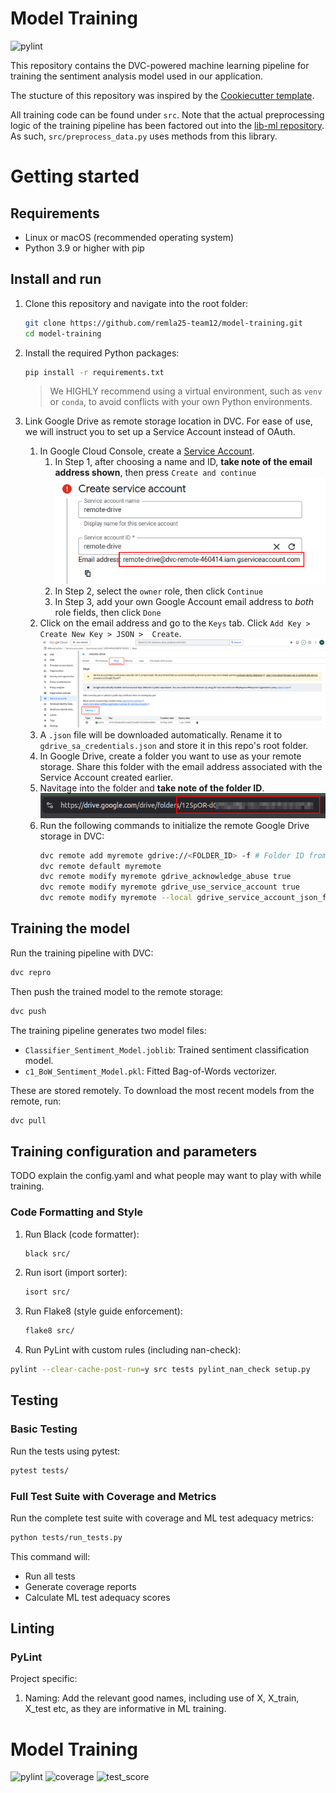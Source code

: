 # Model Training
![pylint](https://img.shields.io/badge/PyLint-9.11-yellow?logo=python&logoColor=white)

This repository contains the DVC-powered machine learning pipeline for training the sentiment analysis model used in our application. 

The stucture of this repository was inspired by the [Cookiecutter template](https://github.com/drivendataorg/cookiecutter-data-science/tree/master).  

All training code can be found under `src`. Note that the actual preprocessing logic of the training pipeline has been factored out into the [lib-ml repository](https://github.com/remla25-team12/lib-ml). As such, `src/preprocess_data.py` uses methods from this library.

# Getting started
## Requirements
- Linux or macOS (recommended operating system)
- Python 3.9 or higher with pip

## Install and run
1. Clone this repository and navigate into the root folder:
   ```bash
   git clone https://github.com/remla25-team12/model-training.git
   cd model-training
   ```

2. Install the required Python packages:
   ```bash
   pip install -r requirements.txt
   ```
   > We HIGHLY recommend using a virtual environment, such as `venv` or `conda`, to avoid conflicts with your own Python environments.

3. Link Google Drive as remote storage location in DVC. For ease of use, we will instruct you to set up a Service Account instead of OAuth.
   1. In Google Cloud Console, create a [Service Account](https://cloud.google.com/iam/docs/service-accounts-create#creating). 
      1. In Step 1, after choosing a name and ID, **take note of the email address shown**, then press `Create and continue`\
      ![alt text](imgs/sa_email.png)
      2. In Step 2, select the `owner` role, then click `Continue`
      3. In Step 3, add your own Google Account email address to _both_ role fields, then click `Done`
   2. Click on the email address and go to the `Keys` tab. Click `Add Key > Create New Key > JSON >  Create`. 
   ![Add key for service account](imgs/sa_key.png)
   3. A `.json` file will be downloaded automatically. Rename it to `gdrive_sa_credentials.json` and store it in this repo's root folder.
   4. In Google Drive, create a folder you want to use as your remote storage. 
Share this folder with the email address associated with the Service Account created earlier. 
   6. Navitage into the folder and **take note of the folder ID**.
   ![Google Drive folder ID](imgs/gdrive_folder_id.png)
   7. Run the following commands to initialize the remote Google Drive storage in DVC:
      ```bash
      dvc remote add myremote gdrive://<FOLDER_ID> -f # Folder ID from previous step
      dvc remote default myremote
      dvc remote modify myremote gdrive_acknowledge_abuse true
      dvc remote modify myremote gdrive_use_service_account true
      dvc remote modify myremote --local gdrive_service_account_json_file_path gdrive_sa_credentials.json # The Service Account key downloaded earlier
      ```

## Training the model
Run the training pipeline with DVC:
```bash
dvc repro
```

Then push the trained model to the remote storage:
```bash
dvc push
```

The training pipeline generates two model files:
- `Classifier_Sentiment_Model.joblib`: Trained sentiment classification model.
- `c1_BoW_Sentiment_Model.pkl`: Fitted Bag-of-Words vectorizer.

These are stored remotely. To download the most recent models from the remote, run:
```bash
dvc pull
```

## Training configuration and parameters
TODO explain the config.yaml and what people may want to play with while training.
   
### Code Formatting and Style
1. Run Black (code formatter):
   ```bash
   black src/
   ```

2. Run isort (import sorter):
   ```bash
   isort src/
   ```

3. Run Flake8 (style guide enforcement):
   ```bash
   flake8 src/
   ```

4. Run PyLint with custom rules (including nan-check):
```bash
pylint --clear-cache-post-run=y src tests pylint_nan_check setup.py
```
## Testing
### Basic Testing
Run the tests using pytest:
```bash
pytest tests/
```

### Full Test Suite with Coverage and Metrics
Run the complete test suite with coverage and ML test adequacy metrics:
```bash
python tests/run_tests.py
```

This command will:
- Run all tests
- Generate coverage reports
- Calculate ML test adequacy scores

## Linting
### PyLint
Project specific:
1. Naming: Add the relevant good names, including use of X, X_train, X_test etc, as they are informative in ML training.


# Model Training
![pylint](https://img.shields.io/badge/PyLint-9.11-yellow?logo=python&logoColor=white)
![coverage](https://img.shields.io/badge/coverage-95%25-?logo=python&logoColor=white)
![test_score](https://img.shields.io/badge/ML%20Test%20Score-97.9%25-?logo=pytest)